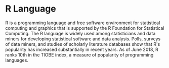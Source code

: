 # R Language


R is a programming language and free software
environment for statistical computing and graphics that is supported by
the R Foundation for Statistical Computing. The R language is widely
used among statisticians and data miners for developing statistical
software and data analysis. Polls, surveys of data miners, and studies
of scholarly literature databases show that R's popularity has increased
substantially in recent years. As of June 2018, R ranks 10th in the
TIOBE index, a measure of popularity of programming languages.

